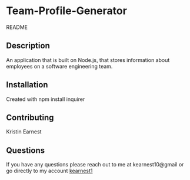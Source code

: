 # Team-Profile-Generator
README

## Description 
An application that is built on Node.js, that stores information about employees on a software engineering team.


## Installation

Created with npm install inquirer


## Contributing

Kristin Earnest


## Questions

If you have any questions please reach out to me at kearnest10@gmail or go directly to my account [kearnest1](https://github.com/kearnest1)